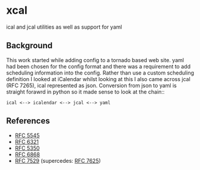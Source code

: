 # xcal

ical and jcal utilities as well as support for yaml

## Background

This work started while adding config to a tornado based web site.
yaml had been chosen for the config format and there was a requirement to add
scheduling information into the config. Rather than use a custom scheduling
definition I looked at iCalendar whilst looking at this I also came across
jcal (RFC 7265), ical represented as json. Conversion from json to yaml is
straight forawrd in python so it made sense to look at the chain::

    ical <--> icalendar <--> jcal <--> yaml

## References

* [RFC 5545](http://tools.ietf.org/html/rfc5545)
* [RFC 6321](http://tools.ietf.org/html/rfc6321)
* [RFC 5350](http://tools.ietf.org/html/rfc6350)
* [RFC 6868](http://tools.ietf.org/html/rfc6868)
* [RFC 7529](http://tools.ietf.org/html/rfc75229) (supercedes: [RFC 7625](http://tools.ietf.org/html/rfc7625))
